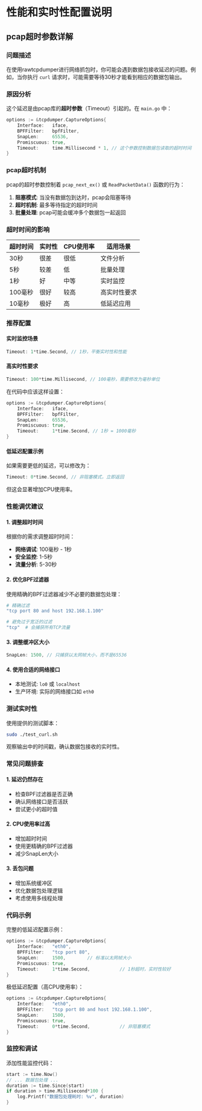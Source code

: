 # 性能和实时性配置说明

## pcap超时参数详解

### 问题描述

在使用rawtcpdumper进行网络抓包时，你可能会遇到数据包接收延迟的问题。例如，当你执行 `curl` 请求时，可能需要等待30秒才能看到相应的数据包输出。

### 原因分析

这个延迟是由pcap库的**超时参数**（Timeout）引起的。在 `main.go` 中：

```go
options := &tcpdumper.CaptureOptions{
    Interface:   iface,
    BPFFilter:   bpfFilter,
    SnapLen:     65536,
    Promiscuous: true,
    Timeout:     time.Millisecond * 1, // 这个参数控制数据包读取的超时时间
}
```

### pcap超时机制

pcap的超时参数控制着 `pcap_next_ex()` 或 `ReadPacketData()` 函数的行为：

1. **阻塞模式**: 当没有数据包到达时，pcap会阻塞等待
2. **超时机制**: 最多等待指定的超时时间
3. **批量处理**: pcap可能会缓冲多个数据包一起返回

### 超时时间的影响

| 超时时间 | 实时性 | CPU使用率 | 适用场景 |
|---------|--------|-----------|----------|
| 30秒    | 很差   | 很低      | 文件分析 |
| 5秒     | 较差   | 低        | 批量处理 |
| 1秒     | 好     | 中等      | 实时监控 |
| 100毫秒 | 很好   | 较高      | 高实时性要求 |
| 10毫秒  | 极好   | 高        | 低延迟应用 |

### 推荐配置

#### 实时监控场景
```go
Timeout: 1*time.Second, // 1秒，平衡实时性和性能
```

#### 高实时性要求
```go
Timeout: 100*time.Millisecond, // 100毫秒，需要修改为毫秒单位
```

在代码中应该这样设置：
```go
options := &tcpdumper.CaptureOptions{
    Interface:   iface,
    BPFFilter:   bpfFilter,
    SnapLen:     65536,
    Promiscuous: true,
    Timeout:     1*time.Second, // 1秒 = 1000毫秒
}
```

#### 低延迟配置示例
如果需要更低的延迟，可以修改为：
```go
Timeout: 0*time.Second, // 非阻塞模式，立即返回
```

但这会显著增加CPU使用率。

### 性能调优建议

#### 1. 调整超时时间
根据你的需求调整超时时间：
- **网络调试**: 100毫秒 - 1秒
- **安全监控**: 1-5秒
- **流量分析**: 5-30秒

#### 2. 优化BPF过滤器
使用精确的BPF过滤器减少不必要的数据包处理：
```bash
# 精确过滤
"tcp port 80 and host 192.168.1.100"

# 避免过于宽泛的过滤
"tcp"  # 会捕获所有TCP流量
```

#### 3. 调整缓冲区大小
```go
SnapLen: 1500, // 只捕获以太网帧大小，而不是65536
```

#### 4. 使用合适的网络接口
- 本地测试: `lo0` 或 `localhost`
- 生产环境: 实际的网络接口如 `eth0`

### 测试实时性

使用提供的测试脚本：
```bash
sudo ./test_curl.sh
```

观察输出中的时间戳，确认数据包接收的实时性。

### 常见问题排查

#### 1. 延迟仍然存在
- 检查BPF过滤器是否正确
- 确认网络接口是否活跃
- 尝试更小的超时值

#### 2. CPU使用率过高
- 增加超时时间
- 使用更精确的BPF过滤器
- 减少SnapLen大小

#### 3. 丢包问题
- 增加系统缓冲区
- 优化数据包处理逻辑
- 考虑使用多线程处理

### 代码示例

完整的低延迟配置示例：

```go
options := &tcpdumper.CaptureOptions{
    Interface:   "eth0",
    BPFFilter:   "tcp port 80",
    SnapLen:     1500,        // 标准以太网帧大小
    Promiscuous: true,
    Timeout:     1*time.Second,           // 1秒超时，实时性较好
}
```

极低延迟配置（高CPU使用率）：
```go
options := &tcpdumper.CaptureOptions{
    Interface:   "eth0",
    BPFFilter:   "tcp port 80 and host 192.168.1.100",
    SnapLen:     1500,
    Promiscuous: true,
    Timeout:     0*time.Second,           // 非阻塞模式
}
```

### 监控和调试

添加性能监控代码：
```go
start := time.Now()
// ... 数据包处理 ...
duration := time.Since(start)
if duration > time.Millisecond*100 {
    log.Printf("数据包处理耗时: %v", duration)
}
``` 